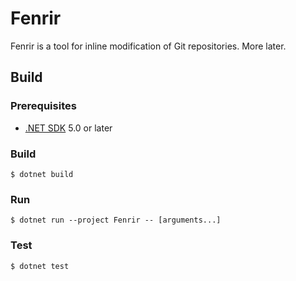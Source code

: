 Fenrir
======

Fenrir is a tool for inline modification of Git repositories. More later.

Build
-----

### Prerequisites

- [.NET SDK][dotnet-sdk] 5.0 or later

### Build

```console
$ dotnet build
```

### Run

```console
$ dotnet run --project Fenrir -- [arguments...]
```

### Test

```console
$ dotnet test
```

[dotnet-sdk]: https://dot.net/
